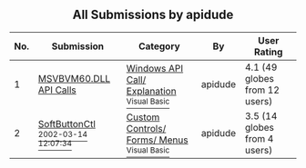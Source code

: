 ﻿<div align="center">

## All Submissions by apidude

</div>

No.  | Submission | Category | By   | User Rating
---- | ---------- | -------- | ---- | -----------
1 | [MSVBVM60\.DLL API Calls<br />](https://github.com/Planet-Source-Code/apidude-msvbvm60-dll-api-calls__1-32564) | [Windows API Call/ Explanation<br /><sup>Visual Basic</sup>](../ByCategory/windows-api-call-explanation__1-39.md) | apidude | 4.1 (49 globes from 12 users)
2 | [SoftButtonCtl<br /><sup>2002-03-14 12:07:34</sup>](https://github.com/Planet-Source-Code/apidude-softbuttonctl__1-32662) | [Custom Controls/ Forms/  Menus<br /><sup>Visual Basic</sup>](../ByCategory/custom-controls-forms-menus__1-4.md) | apidude | 3.5 (14 globes from 4 users)
